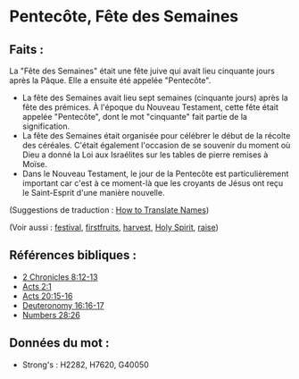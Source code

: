 # Pentecôte, Fête des Semaines

## Faits :

La "Fête des Semaines" était une fête juive qui avait lieu cinquante jours après la Pâque. Elle a ensuite été appelée "Pentecôte".

* La fête des Semaines avait lieu sept semaines (cinquante jours) après la fête des prémices. À l'époque du Nouveau Testament, cette fête était appelée "Pentecôte", dont le mot "cinquante" fait partie de la signification.
* La fête des Semaines était organisée pour célébrer le début de la récolte des céréales. C'était également l'occasion de se souvenir du moment où Dieu a donné la Loi aux Israélites sur les tables de pierre remises à Moïse.
* Dans le Nouveau Testament, le jour de la Pentecôte est particulièrement important car c'est à ce moment-là que les croyants de Jésus ont reçu le Saint-Esprit d'une manière nouvelle.

(Suggestions de traduction : [How to Translate Names](rc://en/ta/man/translate/translate-names))

(Voir aussi : [festival](../other/festival.md), [firstfruits](../other/firstfruit.md), [harvest](../other/harvest.md), [Holy Spirit](../kt/holyspirit.md), [raise](../other/raise.md))

## Références bibliques :

* [2 Chronicles 8:12-13](rc://en/tn/help/2ch/08/12)
* [Acts 2:1](rc://en/tn/help/act/02/01)
* [Acts 20:15-16](rc://en/tn/help/act/20/15)
* [Deuteronomy 16:16-17](rc://en/tn/help/deu/16/16)
* [Numbers 28:26](rc://en/tn/help/num/28/26)

## Données du mot :

* Strong's : H2282, H7620, G40050
